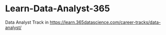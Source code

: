 # Learn-Data-Analyst-365
Data Analyst Track in https://learn.365datascience.com/career-tracks/data-analyst/
